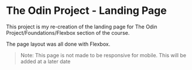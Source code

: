 # The Odin Project - Landing Page

This project is my re-creation of the landing page for The Odin Project/Foundations/Flexbox section of the course.

The page layout was all done with Flexbox.

> Note: This page is not made to be responsive for mobile. This will be added at a later date
